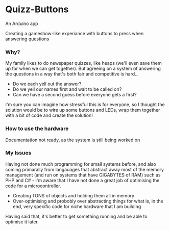 # Quizz-Buttons

An Arduino app

Creating a gameshow-like experiance with buttons to press when answering questions

### Why?
My family likes to do newspaper quizzes, like heaps (we'll even save them up for when we can get together). But agreeing on a system of answering the questions in a way that's both fair and competitive is hard...  
- Do we each yell out the answer?  
- Do we yell our names first and wait to be called on?  
- Can we have a second guess before everyone gets a first?  

I'm sure you can imagine how stressful this is for everyone, so I thought the solution would be to wire up some buttons and LEDs, wrap them together with a bit of code and create the solution!

### How to use the hardware
Documentation not ready, as the system is still being worked on


### My Issues
Having not done much programming for small systems before, and also coming primarally from langauages that abstract away most of the memory management (and run on systems that have GIGABYTES of RAM) such as PHP and C# - I'm aware that I have not done a great job of optimising the code for a microcontroller.  
- Creating TONS of objects and holding them all in memory
- Over-optimising and probobly over abstracting things for what is, in the end, very specific code for niche hardware that I am building

Having said that, it's better to get something running and be able to optimise it later.
